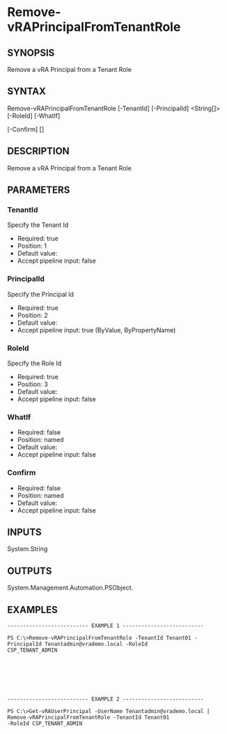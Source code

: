 # Remove-vRAPrincipalFromTenantRole

## SYNOPSIS
    
Remove a vRA Principal from a Tenant Role

## SYNTAX
 Remove-vRAPrincipalFromTenantRole [-TenantId] <String> [-PrincipalId] <String[]> [-RoleId] <String> [-WhatIf]  [-Confirm] [<CommonParameters>]    

## DESCRIPTION

Remove a vRA Principal from a Tenant Role

## PARAMETERS


### TenantId

Specify the Tenant Id

* Required: true
* Position: 1
* Default value: 
* Accept pipeline input: false

### PrincipalId

Specify the Principal Id

* Required: true
* Position: 2
* Default value: 
* Accept pipeline input: true (ByValue, ByPropertyName)

### RoleId

Specify the Role Id

* Required: true
* Position: 3
* Default value: 
* Accept pipeline input: false

### WhatIf


* Required: false
* Position: named
* Default value: 
* Accept pipeline input: false

### Confirm


* Required: false
* Position: named
* Default value: 
* Accept pipeline input: false

## INPUTS

System.String

## OUTPUTS

System.Management.Automation.PSObject.

## EXAMPLES
```
-------------------------- EXAMPLE 1 --------------------------

PS C:\>Remove-vRAPrincipalFromTenantRole -TenantId Tenant01 -PrincipalId Tenantadmin@vrademo.local -RoleId 
CSP_TENANT_ADMIN







-------------------------- EXAMPLE 2 --------------------------

PS C:\>Get-vRAUserPrincipal -UserName Tenantadmin@vrademo.local | Remove-vRAPrincipalFromTenantRole -TenantId Tenant01 
-RoleId CSP_TENANT_ADMIN
```

